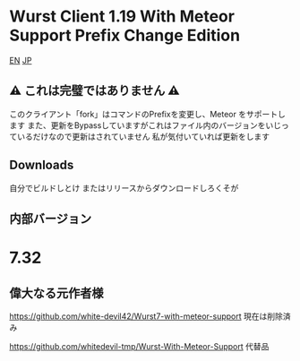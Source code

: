 # Wurst Client 1.19 With Meteor Support Prefix Change Edition

[EN](README.md) [JP](README_JP.md)

## ⚠ これは完璧ではありません ⚠

このクライアント「fork」はコマンドのPrefixを変更し、Meteor をサポートします
また、更新をBypassしていますがこれはファイル内のバージョンをいじっているだけなので更新はされていません
私が気付いていれば更新をします

## Downloads

自分でビルドしとけ またはリリースからダウンロードしろくそが

## 内部バージョン
# 7.32


## 偉大なる元作者様
https://github.com/white-devil42/Wurst7-with-meteor-support 現在は削除済み

https://github.com/whitedevil-tmp/Wurst-With-Meteor-Support 代替品
